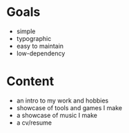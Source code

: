 # Goals
- simple
- typographic
- easy to maintain
- low-dependency

# Content
- an intro to my work and hobbies
- showcase of tools and games I make
- a showcase of music I make
- a cv/resume

